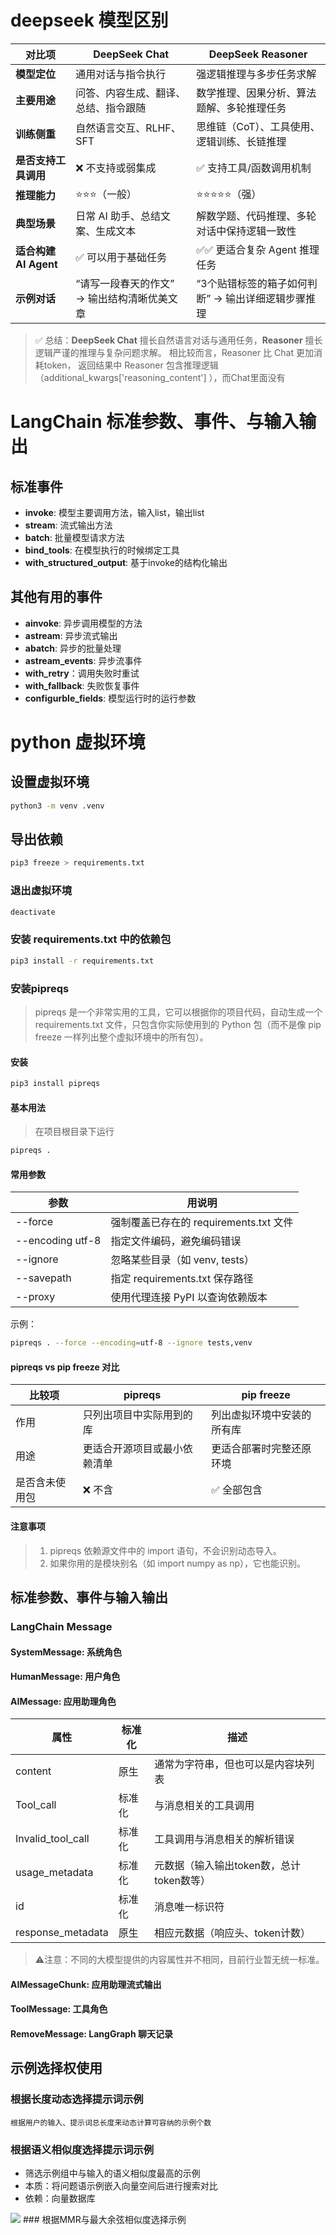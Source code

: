 # deepseek 模型区别

| 对比项               | DeepSeek Chat            | DeepSeek Reasoner            |
|-------------------|--------------------------|------------------------------|
| **模型定位**          | 通用对话与指令执行                | 强逻辑推理与多步任务求解                 |
| **主要用途**          | 问答、内容生成、翻译、总结、指令跟随       | 数学推理、因果分析、算法题解、多轮推理任务        |
| **训练侧重**          | 自然语言交互、RLHF、SFT          | 思维链（CoT）、工具使用、逻辑训练、长链推理      |
| **是否支持工具调用**      | ❌ 不支持或弱集成                | ✅ 支持工具/函数调用机制                |
| **推理能力**          | ⭐⭐⭐（一般）                  | ⭐⭐⭐⭐⭐（强）                     |
| **典型场景**          | 日常 AI 助手、总结文案、生成文本       | 解数学题、代码推理、多轮对话中保持逻辑一致性       |
| **适合构建 AI Agent** | ✅ 可以用于基础任务               | ✅✅ 更适合复杂 Agent 推理任务          |
| **示例对话**          | “请写一段春天的作文” → 输出结构清晰优美文章 | “3个贴错标签的箱子如何判断” → 输出详细逻辑步骤推理 |

> ✅ 总结：**DeepSeek Chat** 擅长自然语言对话与通用任务，**Reasoner** 擅长逻辑严谨的推理与复杂问题求解。
> 相比较而言，Reasoner 比 Chat 更加消耗token， 返回结果中 Reasoner 包含推理逻辑（additional_kwargs['reasoning_content']
> ），而Chat里面没有

# LangChain 标准参数、事件、与输入输出

## 标准事件

- **invoke**: 模型主要调用方法，输入list，输出list
- **stream**: 流式输出方法
- **batch**: 批量模型请求方法
- **bind_tools**: 在模型执行的时候绑定工具
- **with_structured_output**: 基于invoke的结构化输出

## 其他有用的事件

- **ainvoke**: 异步调用模型的方法
- **astream**: 异步流式输出
- **abatch**: 异步的批量处理
- **astream_events**: 异步流事件
- **with_retry**：调用失败时重试
- **with_fallback**: 失败恢复事件
- **configurble_fields**: 模型运行时的运行参数

# python 虚拟环境

## 设置虚拟环境
```bash
python3 -m venv .venv
```

## 导出依赖
```bash
pip3 freeze > requirements.txt
```

### 退出虚拟环境
```bash
deactivate
```

### 安装 requirements.txt 中的依赖包
```bash
pip3 install -r requirements.txt
```

### 安装pipreqs  
> pipreqs 是一个非常实用的工具，它可以根据你的项目代码，自动生成一个 requirements.txt 文件，只包含你实际使用到的 Python 包（而不是像 pip freeze 一样列出整个虚拟环境中的所有包）。

#### 安装
```bash
pip3 install pipreqs
```

#### 基本用法
> 在项目根目录下运行
```bash
pipreqs .
```

#### 常用参数

| 参数    | 用说明 |
|-------|--------------------------|
| --force | 强制覆盖已存在的 requirements.txt 文件 |
| --encoding utf-8 | 指定文件编码，避免编码错误 |
| --ignore <dir> | 忽略某些目录（如 venv, tests）|
| --savepath <path> | 指定 requirements.txt 保存路径 |
| --proxy <proxy> | 使用代理连接 PyPI 以查询依赖版本

示例：
```bash
pipreqs . --force --encoding=utf-8 --ignore tests,venv
```

#### pipreqs vs pip freeze 对比

| 比较项   | pipreqs        | pip freeze    | 
|-------|----------------|---------------|
| 作用    | 只列出项目中实际用到的库   | 列出虚拟环境中安装的所有库 | 
| 用途    | 更适合开源项目或最小依赖清单 | 更适合部署时完整还原环境  | 
| 是否含未使用包 | ❌ 不含           | ✅ 全部包含        |

#### 注意事项
> 1. pipreqs 依赖源文件中的 import 语句，不会识别动态导入。 
> 2. 如果你用的是模块别名（如 import numpy as np），它也能识别。


## 标准参数、事件与输入输出

### LangChain Message

#### SystemMessage: 系统角色
#### HumanMessage: 用户角色
#### AIMessage: 应用助理角色

| 属性                | 标准化  | 描述                             | 
|-------------------|------|--------------------------------|
| content           | 原生   | 通常为字符串，但也可以是内容块列表              | 
| Tool_call         | 标准化  | 与消息相关的工具调用                     | 
| Invalid_tool_call | 标准化  | 工具调用与消息相关的解析错误                 |
| usage_metadata    | 标准化  | 元数据（输入输出token数，总计token数等）      |
| id                | 标准化  | 消息唯一标识符                        |
| response_metadata | 原生  | 相应元数据（响应头、token计数）             |
> ⚠️注意：不同的大模型提供的内容属性并不相同，目前行业暂无统一标准。
#### AIMessageChunk: 应用助理流式输出
#### ToolMessage: 工具角色
#### RemoveMessage: LangGraph 聊天记录


## 示例选择权使用

### 根据长度动态选择提示词示例
    根据用户的输入、提示词总长度来动态计算可容纳的示例个数

### 根据语义相似度选择提示词示例
- 筛选示例组中与输入的语义相似度最高的示例
- 本质：将问题语示例嵌入向量空间后进行搜索对比
- 依赖：向量数据库
<img src="./image/据语义相似度选择提示词.png">
### 根据MMR与最大余弦相似度选择示例
